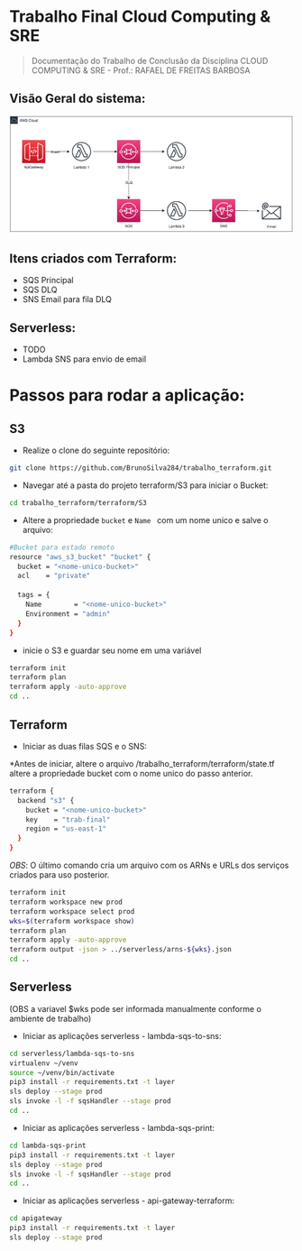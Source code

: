# Trabalho Final Cloud Computing & SRE

>  Documentação do Trabalho de Conclusão da Disciplina CLOUD COMPUTING & SRE  - Prof.: RAFAEL DE FREITAS BARBOSA

## Visão Geral do sistema:
![img/visao-geral.JPG](img/visao-geral.JPG)

## Itens criados com Terraform:
* SQS Principal
* SQS DLQ
* SNS Email para fila DLQ
 
## Serverless:
* TODO
* Lambda SNS para envio de email


# Passos para rodar a aplicação:

## S3

* Realize o clone do seguinte repositório:
```sh
git clone https://github.com/BrunoSilva284/trabalho_terraform.git
```

* Navegar até a pasta do projeto terraform/S3 para iniciar o Bucket:
```sh
cd trabalho_terraform/terraform/S3
```
* Altere a propriedade ```bucket``` e ```Name ``` com um nome unico e salve o arquivo:
```sh
#Bucket para estado remoto
resource "aws_s3_bucket" "bucket" {
  bucket = "<nome-unico-bucket>"
  acl    = "private"

  tags = {
    Name        = "<nome-unico-bucket>"
    Environment = "admin"
  }
}
```
 
* inicie o S3  e guardar seu nome em uma variável
```sh
terraform init
terraform plan
terraform apply -auto-approve
cd ..
```
## Terraform

* Iniciar as duas filas SQS e o SNS:

*Antes de iniciar, altere o arquivo /trabalho_terraform/terraform/state.tf altere a propriedade bucket com o nome unico do passo anterior.
```sh
terraform {
  backend "s3" {
    bucket = "<nome-unico-bucket>"
    key    = "trab-final"
    region = "us-east-1"
  }
}
```
*OBS*: O último comando cria um arquivo com os ARNs e URLs dos serviços criados para uso posterior.

```sh
terraform init
terraform workspace new prod
terraform workspace select prod
wks=$(terraform workspace show) 
terraform plan
terraform apply -auto-approve
terraform output -json > ../serverless/arns-${wks}.json
cd ..
```

## Serverless 

(OBS a variavel $wks pode ser informada manualmente conforme o ambiente de trabalho)

* Iniciar as aplicações serverless - lambda-sqs-to-sns: 
```sh
cd serverless/lambda-sqs-to-sns
virtualenv ~/venv
source ~/venv/bin/activate
pip3 install -r requirements.txt -t layer
sls deploy --stage prod
sls invoke -l -f sqsHandler --stage prod
cd ..
```
* Iniciar as aplicações serverless - lambda-sqs-print:
```sh
cd lambda-sqs-print
pip3 install -r requirements.txt -t layer
sls deploy --stage prod
sls invoke -l -f sqsHandler --stage prod
cd ..
```

* Iniciar as aplicações serverless - api-gateway-terraform:
```sh
cd apigateway
pip3 install -r requirements.txt -t layer
sls deploy --stage prod
```
